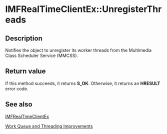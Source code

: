 # IMFRealTimeClientEx::UnregisterThreads

## Description

Notifies the object to unregister its worker threads from the Multimedia Class Scheduler Service (MMCSS).

## Return value

If this method succeeds, it returns **S_OK**. Otherwise, it returns an **HRESULT** error code.

## See also

[IMFRealTimeClientEx](https://learn.microsoft.com/windows/desktop/api/mfidl/nn-mfidl-imfrealtimeclientex)

[Work Queue and Threading Improvements](https://learn.microsoft.com/windows/desktop/medfound/media-foundation-work-queue-and-threading-improvements)